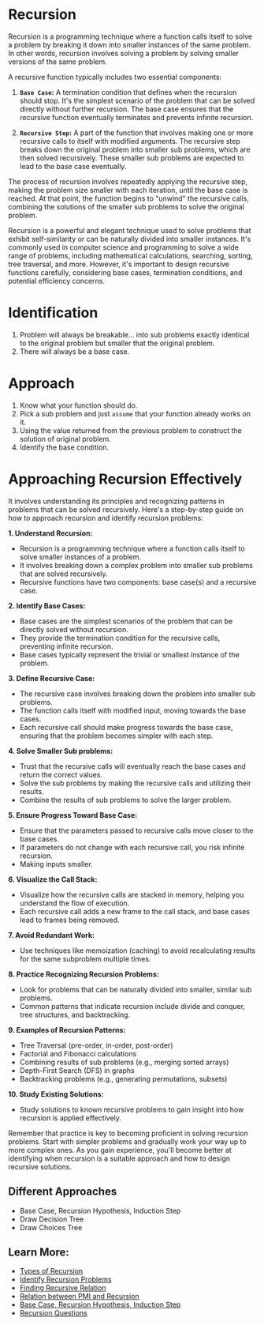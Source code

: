 # Recursion

Recursion is a programming technique where a function calls itself to solve a problem by breaking it down into smaller instances of the same problem. In other words, recursion involves solving a problem by solving smaller versions of the same problem.

A recursive function typically includes two essential components:

1. **`Base Case`:** A termination condition that defines when the recursion should stop. It's the simplest scenario of the problem that can be solved directly without further recursion. The base case ensures that the recursive function eventually terminates and prevents infinite recursion.

2. **`Recursive Step`:** A part of the function that involves making one or more recursive calls to itself with modified arguments. The recursive step breaks down the original problem into smaller sub problems, which are then solved recursively. These smaller sub problems are expected to lead to the base case eventually.

The process of recursion involves repeatedly applying the recursive step, making the problem size smaller with each iteration, until the base case is reached. At that point, the function begins to "unwind" the recursive calls, combining the solutions of the smaller sub problems to solve the original problem.

Recursion is a powerful and elegant technique used to solve problems that exhibit self-similarity or can be naturally divided into smaller instances. It's commonly used in computer science and programming to solve a wide range of problems, including mathematical calculations, searching, sorting, tree traversal, and more. However, it's important to design recursive functions carefully, considering base cases, termination conditions, and potential efficiency concerns.

# Identification

1. Problem will always be breakable... into sub problems exactly identical to the original problem but smaller that the original problem.
2. There will always be a base case.

# Approach

1. Know what your function should do.
2. Pick a sub problem and just `assume` that your function already works on it.
3. Using the value returned from the previous problem to construct the solution of original problem.
4. Identify the base condition.

# Approaching Recursion Effectively

It involves understanding its principles and recognizing patterns in problems that can be solved recursively. Here's a step-by-step guide on how to approach recursion and identify recursion problems:

**1. Understand Recursion:**

- Recursion is a programming technique where a function calls itself to solve smaller instances of a problem.
- It involves breaking down a complex problem into smaller sub problems that are solved recursively.
- Recursive functions have two components: base case(s) and a recursive case.

**2. Identify Base Cases:**

- Base cases are the simplest scenarios of the problem that can be directly solved without recursion.
- They provide the termination condition for the recursive calls, preventing infinite recursion.
- Base cases typically represent the trivial or smallest instance of the problem.

**3. Define Recursive Case:**

- The recursive case involves breaking down the problem into smaller sub problems.
- The function calls itself with modified input, moving towards the base cases.
- Each recursive call should make progress towards the base case, ensuring that the problem becomes simpler with each step.

**4. Solve Smaller Sub problems:**

- Trust that the recursive calls will eventually reach the base cases and return the correct values.
- Solve the sub problems by making the recursive calls and utilizing their results.
- Combine the results of sub problems to solve the larger problem.

**5. Ensure Progress Toward Base Case:**

- Ensure that the parameters passed to recursive calls move closer to the base cases.
- If parameters do not change with each recursive call, you risk infinite recursion.
- Making inputs smaller.

**6. Visualize the Call Stack:**

- Visualize how the recursive calls are stacked in memory, helping you understand the flow of execution.
- Each recursive call adds a new frame to the call stack, and base cases lead to frames being removed.

**7. Avoid Redundant Work:**

- Use techniques like memoization (caching) to avoid recalculating results for the same subproblem multiple times.

**8. Practice Recognizing Recursion Problems:**

- Look for problems that can be naturally divided into smaller, similar sub problems.
- Common patterns that indicate recursion include divide and conquer, tree structures, and backtracking.

**9. Examples of Recursion Patterns:**

- Tree Traversal (pre-order, in-order, post-order)
- Factorial and Fibonacci calculations
- Combining results of sub problems (e.g., merging sorted arrays)
- Depth-First Search (DFS) in graphs
- Backtracking problems (e.g., generating permutations, subsets)

**10. Study Existing Solutions:**

- Study solutions to known recursive problems to gain insight into how recursion is applied effectively.

Remember that practice is key to becoming proficient in solving recursion problems. Start with simpler problems and gradually work your way up to more complex ones. As you gain experience, you'll become better at identifying when recursion is a suitable approach and how to design recursive solutions.

## Different Approaches

- Base Case, Recursion Hypothesis, Induction Step
- Draw Decision Tree
- Draw Choices Tree

## Learn More:

- [Types of Recursion](./01_types_of_recursion.md)
- [Identify Recursion Problems](./02_identify_recursion.md)
- [Finding Recursive Relation](./03_finding_recursive_relation.md)
- [Relation between PMI and Recursion](./04_pmi_and_recursion.md)
- [Base Case, Recursion Hypothesis, Induction Step](./05_bhi.md)
- [Recursion Questions](./06_recursion_questions.md)
